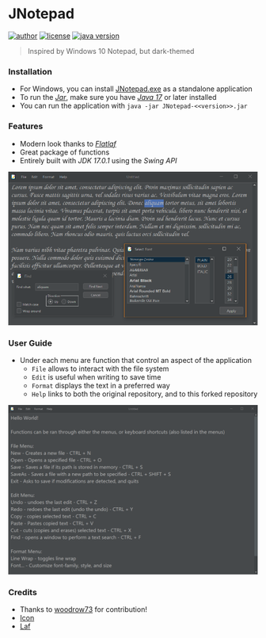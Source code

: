 # JNotepad

[![author](https://img.shields.io/badge/author-xDavide9-brightgreen)](https://github.com/xDavide9)
[![license](https://img.shields.io/github/license/xDavide9/JNotepad?color=red)](https://github.com/xDavide9/JNotepad)
[![java version](https://img.shields.io/badge/Java-17-blue)](https://www.oracle.com/java/technologies/javase/jdk17-archive-downloads.html)

> Inspired by Windows 10 Notepad, but dark-themed

### Installation
- For Windows, you can install [JNotepad.exe](https://github.com/xDavide9/JNotepad/releases) as a standalone application
- To run the [_Jar_](https://github.com/xDavide9/JNotepad/releases), make sure you have [_Java 17_](https://www.oracle.com/java/technologies/javase/jdk17-archive-downloads.html) or later installed
- You can run the application with `java -jar JNotepad-<<version>>.jar`

### Features

- Modern look thanks to [_Flatlaf_](https://www.formdev.com/flatlaf/#:~:text=FlatLaf%20is%20a%20modern%20open,on%20Java%208%20or%20newer.)
- Great package of functions
- Entirely built with _JDK 17.0.1_ using the _Swing API_

![lorem](readmepics/2.png)

### User Guide

- Under each menu are function that control an aspect of the application
    - `File` allows to interact with the file system
    - `Edit` is useful when writing to save time
    - `Format` displays the text in a preferred way
    - `Help` links to both the original repository, and to this forked repository

![user-guide](readmepics/1.png)

### Credits

- Thanks to [woodrow73](https://github.com/woodrow73) for contribution!
- [Icon](https://www.freeiconspng.com/img/17522)  
- [Laf](https://github.com/JFormDesigner/FlatLaf)




